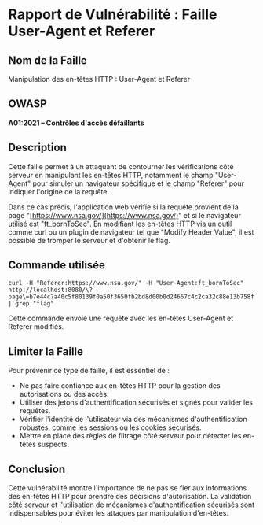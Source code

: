 # Rapport de Vulnérabilité : Faille User-Agent et Referer

## Nom de la Faille

Manipulation des en-têtes HTTP : User-Agent et Referer
## OWASP
**A01:2021 – Contrôles d'accès défaillants**
## Description

Cette faille permet à un attaquant de contourner les vérifications côté serveur en manipulant les en-têtes HTTP, notamment le champ "User-Agent" pour simuler un navigateur spécifique et le champ "Referer" pour indiquer l'origine de la requête.

Dans ce cas précis, l'application web vérifie si la requête provient de la page "[https://www.nsa.gov/](https://www.nsa.gov/)" et si le navigateur utilisé est "ft\_bornToSec". En modifiant les en-têtes HTTP via un outil comme curl ou un plugin de navigateur tel que "Modify Header Value", il est possible de tromper le serveur et d'obtenir le flag.

## Commande utilisée

```
curl -H "Referer:https://www.nsa.gov/" -H "User-Agent:ft_bornToSec" http://localhost:8080/\?page\=b7e44c7a40c5f80139f0a50f3650fb2bd8d00b0d24667c4c2ca32c88e13b758f | grep "flag"
```

Cette commande envoie une requête avec les en-têtes User-Agent et Referer modifiés.

## Limiter la Faille

Pour prévenir ce type de faille, il est essentiel de :

- Ne pas faire confiance aux en-têtes HTTP pour la gestion des autorisations ou des accès.
- Utiliser des jetons d'authentification sécurisés et signés pour valider les requêtes.
- Vérifier l'identité de l'utilisateur via des mécanismes d'authentification robustes, comme les sessions ou les cookies sécurisés.
- Mettre en place des règles de filtrage côté serveur pour détecter les en-têtes suspects.

## Conclusion

Cette vulnérabilité montre l'importance de ne pas se fier aux informations des en-têtes HTTP pour prendre des décisions d'autorisation. La validation côté serveur et l'utilisation de mécanismes d'authentification sécurisés sont indispensables pour éviter les attaques par manipulation d'en-têtes.


